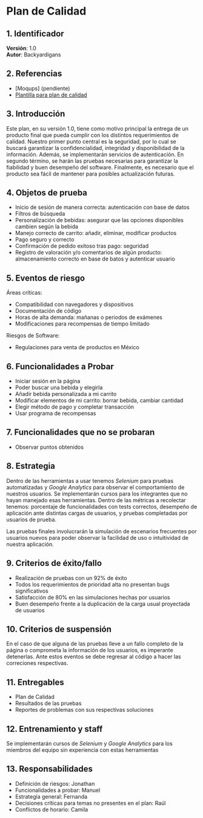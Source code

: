 # Plan de Calidad

## 1. Identificador

**Versión**: 1.0   
**Autor**: Backyardigans

## 2. Referencias

* [Moqups] (pendiente)
* [Plantilla para plan de calidad](https://jmpovedar.files.wordpress.com/2014/03/ieee-829.pdf)

## 3. Introducción

Este plan, en su versión 1.0, tiene como motivo principal la entrega de un producto final que pueda cumplir con los distintos requerimientos de calidad. Nuestro primer punto
central es la seguridad, por lo cual se buscará garantizar la confidencialidad, integridad y disponibilidad de la información. Además, se implementarán servicios de autenticación.
En segundo término, se harán las pruebas necesarias para garantizar la fiabilidad y buen desempeño del software. Finalmente, es necesario que el producto sea fácil de mantener para
posibles actualización futuras.

## 4. Objetos de prueba

* Inicio de sesión de manera correcta: autenticación con base de datos 
* Filtros de búsqueda
* Personalización de bebidas: asegurar que las opciones disponibles cambien según la bebida
* Manejo correcto de carrito: añadir, eliminar, modificar productos
* Pago seguro y correcto
* Confirmación de pedido exitoso tras pago: seguridad
* Registro de valoración y/o comentarios de algún producto: almacenamiento correcto en base de batos y autenticar usuario

## 5. Eventos de riesgo

Áreas críticas:
* Compatibilidad con navegadores y dispositivos
* Documentación de código
* Horas de alta demanda: mañanas o periodos de exámenes
* Modificaciones para recompensas de tiempo limitado

Riesgos de Software:
* Regulaciones para venta de productos en México

## 6. Funcionalidades a Probar

* Iniciar sesión en la página
* Poder buscar una bebida y elegirla
* Añadir bebida personalizada a mi carrito
* Modificar elementos de mi carrito: borrar bebida, cambiar cantidad
* Elegir método de pago y completar transacción
* Usar programa de recompensas

## 7. Funcionalidades que no se probaran

* Observar puntos obtenidos

## 8. Estrategia

Dentro de las herramientas a usar tenemos *Selenium* para pruebas automatizadas y *Google Analytics* para observar el comportamiento de nuestros usuarios. Se implementarán cursos para los integrantes que no hayan manejado esas herramientas. Dentro de las métricas a recolectar tenemos: porcentaje de funcionalidades con tests correctos, desempeño de aplicación ante distintas cargas de usuarios, y pruebas completadas por usuarios de prueba.

Las pruebas finales involucrarán la simulación de escenarios frecuentes por usuarios nuevos para poder observar la facilidad de uso o intuitividad de nuestra aplicación.

## 9. Criterios de éxito/fallo

* Realización de pruebas con un 92% de éxito
* Todos los requerimientos de prioridad alta no presentan bugs significativos
* Satisfacción de 80% en las simulaciones hechas por usuarios
* Buen desempeño frente a la duplicación de la carga usual proyectada de usuarios

## 10. Criterios de suspensión

En el caso de que alguna de las pruebas lleve a un fallo completo de la página o comprometa la información de los usuarios, es imperante detenerlas. Ante estos eventos se debe regresar al código a hacer las correciones respectivas.

## 11. Entregables

* Plan de Calidad
* Resultados de las pruebas
* Reportes de problemas con sus respectivas soluciones

## 12. Entrenamiento y staff

Se implementarán cursos de *Selenium* y *Google Analytics* para los miembros del equipo sin experiencia con estas herramientas

## 13. Responsabilidades

- Definición de riesgos: Jonathan
- Funcionalidades a probar: Manuel
- Estrategia general: Fernanda
- Decisiones críticas para temas no presentes en el plan: Raúl
- Conflictos de horario: Camila
